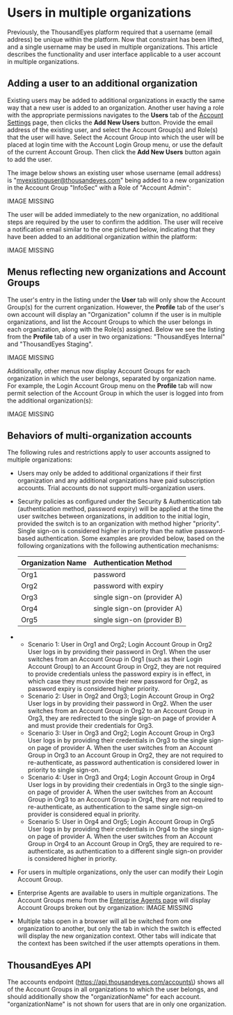 # Users in multiple organizations

Previously, the ThousandEyes platform required that a username \(email address\) be unique within the platform.  Now that constraint has been lifted, and a single username may be used in multiple organizations.  This article describes the functionality and user interface applicable to a user account in multiple organizations.

## Adding a user to an additional organization

Existing users may be added to additional organizations in exactly the same way that a new user is added to an organization.  Another user having a role with the appropriate permissions navigates to the **Users** tab of the [Account Settings](https://app.thousandeyes.com/settings/account/) page, then clicks the **Add New Users** button. Provide the email address of the existing user, and select the Account Group\(s\) and Role\(s\) that the user will have.  Select the Account Group into which the user will be placed at login time with the Account Login Group menu, or use the default of the current Account Group.  Then click the **Add New Users** button again to add the user.

 The image below shows an existing user whose username \(email address\) is "myexistinguser@thousandeyes.com" being added to a new organization in the Account Group "InfoSec" with a Role of "Account Admin":

IMAGE MISSING

The user will be added immediately to the new organization, no additional steps are required by the user to confirm the addition. The user will receive a notification email similar to the one pictured below, indicating that they have been added to an additional organization within the platform:

IMAGE MISSING

## Menus reflecting new organizations and Account Groups

The user's entry in the listing under the **User** tab will only show the Account Group\(s\) for the current organization.  However, the **Profile** tab of the user's own account will display an "Organization" column if the user is in multiple organizations, and list the Account Groups to which the user belongs in each organization, along with the Role\(s\) assigned.  Below we see the listing from the **Profile** tab of a user in two organizations: "ThousandEyes Internal" and "ThousandEyes Staging".

IMAGE MISSING

Additionally, other menus now display Account Groups for each organization in which the user belongs, separated by organization name.  For example, the Login Account Group menu on the **Profile** tab will now permit selection of the Account Group in which the user is logged into from the additional organization\(s\):

IMAGE MISSING

## Behaviors of multi-organization accounts

The following rules and restrictions apply to user accounts assigned to multiple organizations:

* Users may only be added to additional organizations if their first organization and any additional organizations have paid subscription accounts. Trial accounts do not support multi-organization users.
* Security policies as configured under the Security & Authentication tab \(authentication method, password expiry\) will be applied at the time the user switches between organizations, in addition to the initial login, provided the switch is to an organization with method higher "priority". Single sign-on is considered higher in priority than the native password-based authentication.  Some examples are provided below, based on the following organizations with the following authentication mechanisms:

  | **Organization Name** | **Authentication Method** |
  | :--- | :--- |
  | Org1 | password |
  | Org2 | password with expiry |
  | Org3 | single sign-on \(provider A\) |
  | Org4 | single sign-on \(provider A\) |
  | Org5 | single sign-on \(provider B\) |

* * Scenario 1: User in Org1 and Org2; Login Account Group in Org2  User logs in by providing their password in Org1. When the user switches from an Account Group in Org1 \(such as their Login Account Group\) to an Account Group in Org2, they are not required to provide credentials unless the password expiry is in effect, in which case they must provide their new password for Org2, as password expiry is considered higher priority.
  * Scenario 2: User in Org2 and Org3; Login Account Group in Org2  User logs in by providing their password in Org2. When the user switches from an Account Group in Org2 to an Account Group in Org3, they are redirected to the single sign-on page of provider A and must provide their credentials for Org3.
  * Scenario 3: User in Org3 and Org2; Login Account Group in Org3  User logs in by providing their credentials in Org3 to the single sign-on page of provider A. When the user switches from an Account Group in Org3 to an Account Group in Org2, they are not required to re-authenticate, as password authentication is considered lower in priority to single sign-on.
  * Scenario 4: User in Org3 and Org4; Login Account Group in Org4  User logs in by providing their credentials in Org3 to the single sign-on page of provider A. When the user switches from an Account Group in Org3 to an Account Group in Org4, they are not required to re-authenticate, as authentication to the same single sign-on provider is considered equal in priority.
  * Scenario 5: User in Org4 and Org5; Login Account Group in Org5  User logs in by providing their credentials in Org4 to the single sign-on page of provider A. When the user switches from an Account Group in Org4 to an Account Group in Org5, they are  required to re-authenticate, as authentication to a different single sign-on provider is considered higher in priority. 
* For users in multiple organizations, only the user can modify their Login Account Group.
* Enterprise Agents are available to users in multiple organizations. The Account Groups menu from the [Enterprise Agents page](https://app.stg.thousandeyes.com/settings/agents/enterprise/) will display Account Groups broken out by organization: IMAGE MISSING
*  Multiple tabs open in a browser will all be switched from one organization to another, but only the tab in which the switch is effected will display the new organization context.  Other tabs will indicate that the context has been switched if the user attempts operations in them.

## ThousandEyes API

The accounts endpoint \(https://api.thousandeyes.com/accounts\) shows all of the Account Groups in all organizations to which the user belongs, and should additionally show the "organizationName" for each account.  "organizationName" is not shown for users that are in only one organization.

